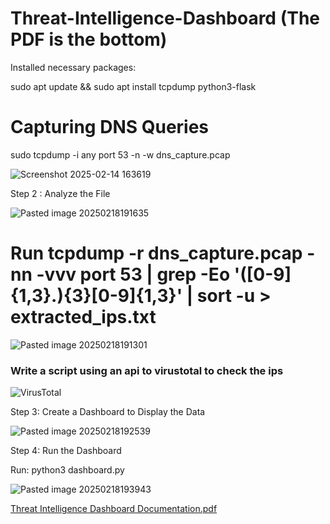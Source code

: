 # Threat-Intelligence-Dashboard (The PDF is the bottom)
Installed necessary packages:

sudo apt update && sudo apt install tcpdump python3-flask

# Capturing DNS Queries

sudo tcpdump -i any port 53 -n -w dns_capture.pcap

![Screenshot 2025-02-14 163619](https://github.com/user-attachments/assets/7b8ce632-4691-4878-bc4b-314bb238a5f6)

 Step 2 : Analyze the File

 ![Pasted image 20250218191635](https://github.com/user-attachments/assets/1ddf2278-1b75-49d9-aa2c-ff66fa9ddb94)

# Run tcpdump -r dns_capture.pcap -nn -vvv port 53 | grep -Eo '([0-9]{1,3}\.){3}[0-9]{1,3}' | sort -u > extracted_ips.txt

![Pasted image 20250218191301](https://github.com/user-attachments/assets/1ef56a65-2b64-4e24-8c8d-a03d8a27b83c)


### Write a script using an api to virustotal to check the ips


![VirusTotal](https://github.com/user-attachments/assets/98ba661d-8536-4cef-95c7-6db302038a54)

Step 3: Create a Dashboard to Display the Data


![Pasted image 20250218192539](https://github.com/user-attachments/assets/138c868a-c587-496c-8ee7-99907248bfe5)

Step 4: Run the Dashboard

Run: python3 dashboard.py

![Pasted image 20250218193943](https://github.com/user-attachments/assets/997a67ec-370e-403e-8264-29f8711a7be4)



[Threat Intelligence Dashboard Documentation.pdf](https://github.com/user-attachments/files/18856949/Threat.Intelligence.Dashboard.Documentation.pdf)
